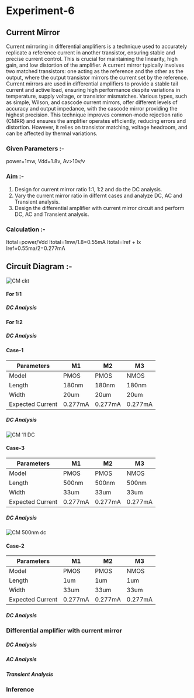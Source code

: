 # Experiment-6
## Current Mirror
Current mirroring in differential amplifiers is a technique used to accurately replicate a reference current in another transistor, ensuring stable and precise current control. This is crucial for maintaining the linearity, high gain, and low distortion of the amplifier. A current mirror typically involves two matched transistors: one acting as the reference and the other as the output, where the output transistor mirrors the current set by the reference. Current mirrors are used in differential amplifiers to provide a stable tail current and active load, ensuring high performance despite variations in temperature, supply voltage, or transistor mismatches. Various types, such as simple, Wilson, and cascode current mirrors, offer different levels of accuracy and output impedance, with the cascode mirror providing the highest precision. This technique improves common-mode rejection ratio (CMRR) and ensures the amplifier operates efficiently, reducing errors and distortion. However, it relies on transistor matching, voltage headroom, and can be affected by thermal variations.

### Given Parameters :-
power=1mw, Vdd=1.8v, Av>10v/v
### Aim :-
1. Design for current mirror ratio 1:1, 1:2 and do the DC analysis.
2. Vary the current mirror ratio in differnt cases and analyze DC, AC and Transient analysis.
3. Design the differential amplifier with current mirror circuit and perform DC, AC and Transient analysis.

### Calculation :-

Itotal=power/Vdd
Itotal=1mw/1.8=0.55mA
Itotal=Iref + Ix
Iref=0.55ma/2=0.277mA

## Circuit Diagram :-

![CM ckt](https://github.com/user-attachments/assets/88a34dcf-90f5-474a-a6de-2aa47ed16d45)
#### For 1:1

##### DC Analysis



#### For 1:2

##### DC Analysis



#### Case-1
| Parameters | M1 | M2| M3 |
|------------|----|---|----|
| Model      |PMOS | PMOS | NMOS |
| Length      | 180nm | 180nm |180nm |
| Width      | 20um | 20um |20um |
| Expected Current | 0.277mA |0.277mA | 0.277mA |

##### DC Analysis

![CM 11 DC](https://github.com/user-attachments/assets/c8d182d2-2a26-4010-ad27-3d6aa4f5dcfa)

#### Case-3
| Parameters | M1 | M2| M3 |
|------------|----|---|----|
| Model      |PMOS | PMOS | NMOS |
| Length      | 500nm | 500nm |500nm |
| Width      | 33um | 33um |33um |
| Expected Current | 0.277mA |0.277mA | 0.277mA |

##### DC Analysis

![CM 500nm dc](https://github.com/user-attachments/assets/8de236d7-c3d2-423e-86f1-5b561723c0b1)

#### Case-2 
| Parameters | M1 | M2| M3 |
|------------|----|---|----|
| Model      |PMOS | PMOS | NMOS |
| Length      | 1um | 1um |1um |
| Width      | 33um | 33um |33um |
| Expected Current | 0.277mA |0.277mA | 0.277mA |

##### DC Analysis 

### Differential amplifier with current mirror

##### DC Analysis 

##### AC Analysis 

##### Transient Analysis 

### Inference 


